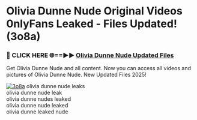 # Olivia Dunne Nude Original Videos 0nlyFans Leaked - Files Updated! (3o8a)

<h3>🔴 CLICK HERE 🌐==►► <a href="https://tinyurl.com/5h6xmrr3" rel="nofollow">Olivia Dunne Nude Updated Files</a></h3>

Get Olivia Dunne Nude and all content. Now you can access all videos and pictures of Olivia Dunne Nude. New Updated Files 2025!

[![3o8a](https://i.imgur.com/KVD873Z.gif)](https://tinyurl.com/5h6xmrr3)
olivia dunne nude leaks<br>
olivia dunne nude leak<br>
olivia dunne nudes leaked<br>
olivia dunne nude leaked<br>
olivia dunne leaked nude